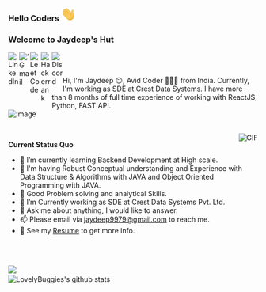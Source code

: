 ### Hello Coders <img src="https://github.com/ABSphreak/ABSphreak/blob/master/gifs/Hi.gif" width="30px">
### Welcome to Jaydeep's Hut  

<a href="https://www.linkedin.com/in/jaydeep9979/">
  <img align="left" alt="LinkedIn" width="22px" src="https://cdn.jsdelivr.net/npm/simple-icons@3.1.0/icons/linkedin.svg" />
</a>
<a href="mailto:jaydeep9979@email.com">
  <img align="left" alt="'Gmail" width="22px" src="https://cdn.jsdelivr.net/npm/simple-icons@3.1.0/icons/gmail.svg" />
</a>
<a href="https://leetcode.com/jaydeep9979/">
  <img align="left" alt="LeetCode" width="22px" src="https://cdn.jsdelivr.net/npm/simple-icons@3.1.0/icons/leetcode.svg" />
</a>
<a href="https://www.hackerrank.com/Jaydeep9979?hr_r=1">
  <img align="left" alt="Hackerrank" width="22px" src="https://cdn.jsdelivr.net/npm/simple-icons@3.1.0/icons/hackerrank.svg" />
</a>
<a href=" Jaydeep#0749">
  <img align="left" alt="Discord" width="22px" src="https://cdn.jsdelivr.net/npm/simple-icons@3.1.0/icons/discord.svg" />
</a>
<br />
<br />

Hi, I'm Jaydeep 😉, Avid Coder 👨🏻‍💻 from India. Currently, I'm working as SDE  at Crest Data Systems. I have more than 8 months of full time experience of working with ReactJS, Python, FAST API. 
<br>
![image](https://user-images.githubusercontent.com/53243528/146908171-fb025a63-1346-4542-96e4-808a19ac9e88.png)

</br>




<img align="right" alt="GIF" src="https://media.giphy.com/media/iIqmM5tTjmpOB9mpbn/giphy.gif" />
 
 


  **Current Status Quo**
 <br />
- 🌱 I’m currently learning Backend Development at High scale.
- 🤔 I'm having Robust Conceptual understanding and Experience with Data Structure & Algorithms with JAVA and Object Oriented Programming with JAVA.
- 🔭 Good Problem solving and analytical Skills.
- 💼 I’m Currently working as SDE at Crest Data Systems Pvt. Ltd.
- 💬 Ask me about anything, I would like to answer.
- 📫 Please email via jaydeep9979@gmail.com to reach me.
- 👀 See my [Resume](https://drive.google.com/file/d/1g1v1LqFATXxQMoUf_jIHdRCojQJ8Nvzk/view?usp=sharing) to get more info.
</br>
</br>

 
<img src="https://media.giphy.com/media/cj87CxfRtrUifF3Ryk/giphy.gif" width="40"></br>
![LovelyBuggies's github stats](https://github-readme-stats.vercel.app/api?username=jaydeep9979&show_icons=true&hide_border=true&title_color=fff&icon_color=79ff97&text_color=9f9f9f&bg_color=151515&align=center)
